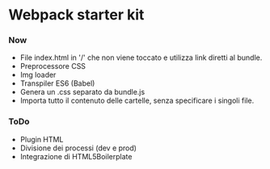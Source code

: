 # Webpack starter kit

### Now

- File index.html in '/' che non viene toccato e utilizza link diretti al bundle.
- Preprocessore CSS
- Img loader
- Transpiler ES6 (Babel)
- Genera un .css separato da bundle.js
- Importa tutto il contenuto delle cartelle, senza specificare i singoli file.

### ToDo

- Plugin HTML
- Divisione dei processi (dev e prod)
- Integrazione di HTML5Boilerplate
